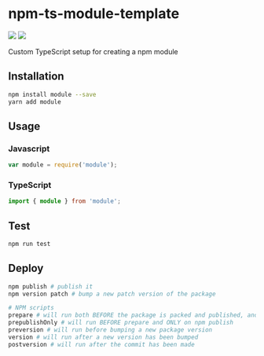 # npm-ts-module-template

![](https://img.shields.io/travis/JosephMart/npm-ts-module-template.svg?style=for-the-badge)
![](https://img.shields.io/coveralls/github/JosephMart/npm-ts-module-template.svg?style=for-the-badge)

Custom TypeScript setup for creating a npm module

## Installation

```sh
npm install module --save
yarn add module
```

## Usage

### Javascript

```javascript
var module = require('module');
```

### TypeScript

```typescript
import { module } from 'module';
```

## Test

```sh
npm run test
```

## Deploy

```sh
npm publish # publish it
npm version patch # bump a new patch version of the package

# NPM scripts
prepare # will run both BEFORE the package is packed and published, and on local npm install
prepublishOnly # will run BEFORE prepare and ONLY on npm publish
preversion # will run before bumping a new package version
version # will run after a new version has been bumped
postversion # will run after the commit has been made
```
